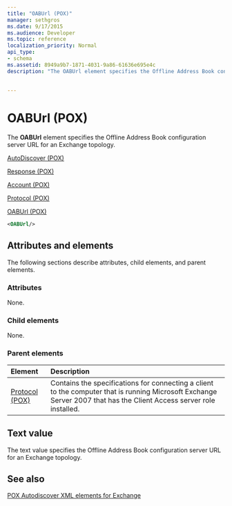 ```yaml
---
title: "OABUrl (POX)"
manager: sethgros
ms.date: 9/17/2015
ms.audience: Developer
ms.topic: reference
localization_priority: Normal
api_type:
- schema
ms.assetid: 8949a9b7-1871-4031-9a86-61636e695e4c
description: "The OABUrl element specifies the Offline Address Book configuration server URL for an Exchange topology."
 
 
---
```


# OABUrl (POX)

The **OABUrl** element specifies the Offline Address Book configuration server URL for an Exchange topology. 
  
[AutoDiscover (POX)](autodiscover-pox.md)
  
[Response (POX)](response-pox.md)
  
[Account (POX)](account-pox.md)
  
[Protocol (POX)](protocol-pox.md)
  
[OABUrl (POX)](oaburl-pox.md)
  
```xml
<OABUrl/>
```

## Attributes and elements

The following sections describe attributes, child elements, and parent elements.
  
### Attributes

None.
  
### Child elements

None.
  
### Parent elements

|**Element**|**Description**|
|:-----|:-----|
|[Protocol (POX)](protocol-pox.md) <br/> |Contains the specifications for connecting a client to the computer that is running Microsoft Exchange Server 2007 that has the Client Access server role installed.  <br/> |
   
## Text value

The text value specifies the Offline Address Book configuration server URL for an Exchange topology.
  
## See also



[POX Autodiscover XML elements for Exchange](pox-autodiscover-xml-elements-for-exchange.md)

